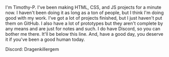 I'm Timothy-P. I've been making HTML, CSS, and JS projects for a minute now. I haven't been doing it as long as a ton of people, but I think I'm doing good with my work.
I've got a lot of projects finished, but I just haven't put them on GitHub. I also have a lot of prototypes but they aren't complete by any means and are just for notes and such.
I do have Discord, so you can bother me there. It'll be below this line. And, have a good day, you deserve it if you've been a good human today.

Discord: Dragenkillergem
